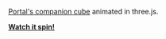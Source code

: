 [Portal's companion cube](http://theportalwiki.com/wiki/Weighted_Companion_Cube) animated in three.js.

**[Watch it spin!](https://gtklocker.github.io/companion-cube/)**
